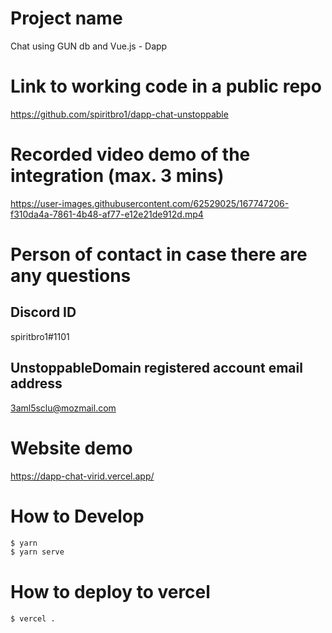 # Project name
Chat using GUN db and Vue.js - Dapp

# Link to working code in a public repo 
https://github.com/spiritbro1/dapp-chat-unstoppable

# Recorded video demo of the integration (max. 3 mins)
https://user-images.githubusercontent.com/62529025/167747206-f310da4a-7861-4b48-af77-e12e21de912d.mp4

# Person of contact in case there are any questions
## Discord ID

spiritbro1#1101

## UnstoppableDomain registered account email address 

3aml5sclu@mozmail.com

# Website demo

https://dapp-chat-virid.vercel.app/

# How to Develop

```bash
$ yarn
$ yarn serve
```

# How to deploy to vercel

```bash
$ vercel .
```

